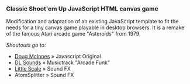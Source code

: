### Classic Shoot'em Up JavaScript HTML canvas game

Modification and adaptation of an existing JavaScript template to fit the needs for a tiny canvas game playable in desktop browsers. It is a remake of the famous Atari arcade game "Asteroids" from 1979.

*Shoutouts go to:*   
 - [Doug McInnes](http://www.dougmcinnes.com/)  » Javascript Original  
 - [DL Sounds](http://www.dl-sounds.com/) » Musictrack "Arcade Funk"  
 - [Little Scale](http://little-scale.blogspot.com/) » Sound FX  
 - AtomSplitter » Sound FX